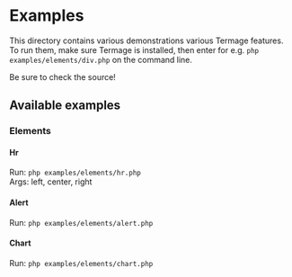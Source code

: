 # Examples

This directory contains various demonstrations various Termage features.  
To run them, make sure Termage is installed, then enter for e.g. `php examples/elements/div.php` on the command line.  

Be sure to check the source!

## Available examples 

### Elements

#### Hr

Run: `php examples/elements/hr.php`  
Args: left, center, right 

#### Alert

Run: `php examples/elements/alert.php`  

#### Chart

Run: `php examples/elements/chart.php` 
